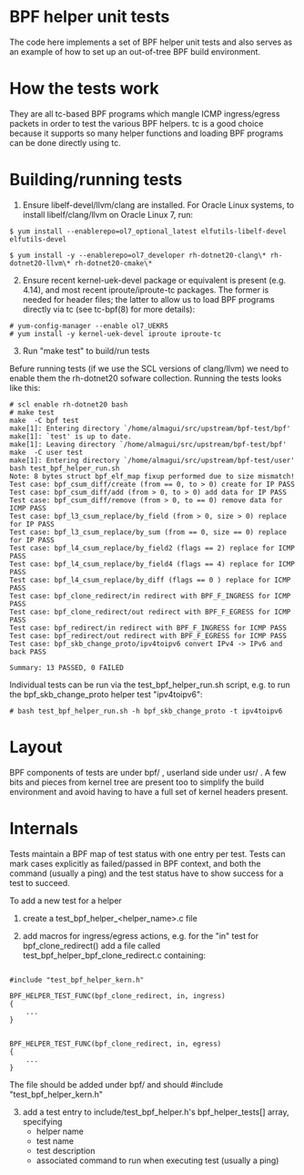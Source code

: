 # BPF helper unit tests

The code here implements a set of BPF helper unit tests and also serves
as an example of how to set up an out-of-tree BPF build environment.

# How the tests work

They are all tc-based BPF programs which mangle ICMP ingress/egress packets
in order to test the various BPF helpers.  tc is a good choice because it
supports so many helper functions and loading BPF programs can be done
directly using tc.

# Building/running tests

1. Ensure libelf-devel/llvm/clang are installed.  For Oracle Linux systems,
to install libelf/clang/llvm on Oracle Linux 7, run:

```
$ yum install --enablerepo=ol7_optional_latest elfutils-libelf-devel elfutils-devel

$ yum install -y --enablerepo=ol7_developer rh-dotnet20-clang\* rh-dotnet20-llvm\* rh-dotnet20-cmake\*
```

2. Ensure recent kernel-uek-devel package or equivalent is present (e.g. 4.14),
and most recent iproute/iproute-tc packages.  The former is needed for
header files; the latter to allow us to load BPF programs directly via tc
(see tc-bpf(8) for more details):

```
# yum-config-manager --enable ol7_UEKR5
# yum install -y kernel-uek-devel iproute iproute-tc
```

3. Run "make test" to build/run tests

Befure running tests (if we use the SCL versions of clang/llvm) we need to
enable them the rh-dotnet20 sofware collection. Running the tests looks like
this:

```
# scl enable rh-dotnet20 bash
# make test
make  -C bpf test
make[1]: Entering directory `/home/almagui/src/upstream/bpf-test/bpf'
make[1]: `test' is up to date.
make[1]: Leaving directory `/home/almagui/src/upstream/bpf-test/bpf'
make  -C user test
make[1]: Entering directory `/home/almagui/src/upstream/bpf-test/user'
bash test_bpf_helper_run.sh
Note: 8 bytes struct bpf_elf_map fixup performed due to size mismatch!
Test case: bpf_csum_diff/create (from == 0, to > 0) create for IP PASS
Test case: bpf_csum_diff/add (from > 0, to > 0) add data for IP PASS
Test case: bpf_csum_diff/remove (from > 0, to == 0) remove data for ICMP PASS
Test case: bpf_l3_csum_replace/by_field (from > 0, size > 0) replace for IP PASS
Test case: bpf_l3_csum_replace/by_sum (from == 0, size == 0) replace for IP PASS
Test case: bpf_l4_csum_replace/by_field2 (flags == 2) replace for ICMP PASS
Test case: bpf_l4_csum_replace/by_field4 (flags == 4) replace for ICMP PASS
Test case: bpf_l4_csum_replace/by_diff (flags == 0 ) replace for ICMP PASS
Test case: bpf_clone_redirect/in redirect with BPF_F_INGRESS for ICMP PASS
Test case: bpf_clone_redirect/out redirect with BPF_F_EGRESS for ICMP PASS
Test case: bpf_redirect/in redirect with BPF_F_INGRESS for ICMP PASS
Test case: bpf_redirect/out redirect with BPF_F_EGRESS for ICMP PASS
Test case: bpf_skb_change_proto/ipv4toipv6 convert IPv4 -> IPv6 and back PASS

Summary: 13 PASSED, 0 FAILED
```

Individual tests can be run via the test_bpf_helper_run.sh script, e.g.
to run the bpf_skb_change_proto helper test "ipv4toipv6":

```
# bash test_bpf_helper_run.sh -h bpf_skb_change_proto -t ipv4toipv6
```

# Layout

BPF components of tests are under bpf/ , userland side under usr/ .
A few bits and pieces from kernel tree are present too to simplify the build
environment and avoid having to have a full set of kernel headers present.

# Internals

Tests maintain a BPF map of test status with one entry per test. Tests
can mark cases explicitly as failed/passed in BPF context, and both the
command (usually a ping) and the test status have to show success for a
test to succeed.

To add a new test for a helper

1. create a test_bpf_helper_<helper_name>.c file

2. add macros for ingress/egress actions, e.g. for the "in" test for
bpf_clone_redirect() add a file called test_bpf_helper_bpf_clone_redirect.c
containing:

```

#include "test_bpf_helper_kern.h"

BPF_HELPER_TEST_FUNC(bpf_clone_redirect, in, ingress)
{
	...
}


BPF_HELPER_TEST_FUNC(bpf_clone_redirect, in, egress)
{
	...
}
```

The file should be added under bpf/ and should #include "test_bpf_helper_kern.h"

3. add a test entry to include/test_bpf_helper.h's bpf_helper_tests[]
array, specifying
	- helper name
	- test name
	- test description
	- associated command to run when executing test (usually a ping)

